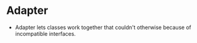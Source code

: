 # Adapter
- Adapter lets classes work together that couldn't otherwise because of incompatible interfaces.
